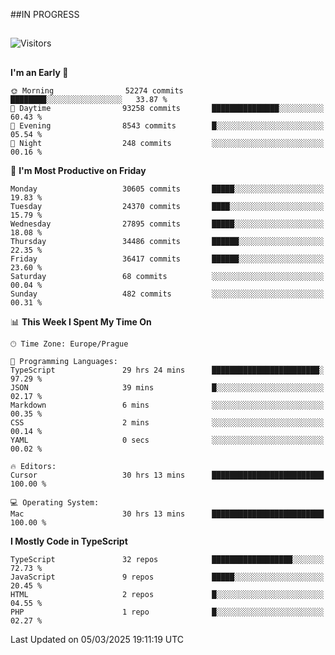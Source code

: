 ##IN PROGRESS
##
![Visitors](https://komarev.com/ghpvc/?username=petrbui&style=for-the-badge&label=Visitors+👀)



##
<!--
[![My GitHub stats](https://github-readme-stats.vercel.app/api?username=petrbui&theme=github_dark)](https://github.com/anuraghazra/github-readme-stats)

[![My wakatime stats](https://github-readme-stats.vercel.app/api/wakatime?username=petrbui&theme=github_dark)](https://github.com/anuraghazra/github-readme-stats)
-->
<!--START_SECTION:waka-->
**I'm an Early 🐤** 

```text
🌞 Morning                52274 commits       ████████░░░░░░░░░░░░░░░░░   33.87 % 
🌆 Daytime                93258 commits       ███████████████░░░░░░░░░░   60.43 % 
🌃 Evening                8543 commits        █░░░░░░░░░░░░░░░░░░░░░░░░   05.54 % 
🌙 Night                  248 commits         ░░░░░░░░░░░░░░░░░░░░░░░░░   00.16 % 
```
📅 **I'm Most Productive on Friday** 

```text
Monday                   30605 commits       █████░░░░░░░░░░░░░░░░░░░░   19.83 % 
Tuesday                  24370 commits       ████░░░░░░░░░░░░░░░░░░░░░   15.79 % 
Wednesday                27895 commits       █████░░░░░░░░░░░░░░░░░░░░   18.08 % 
Thursday                 34486 commits       ██████░░░░░░░░░░░░░░░░░░░   22.35 % 
Friday                   36417 commits       ██████░░░░░░░░░░░░░░░░░░░   23.60 % 
Saturday                 68 commits          ░░░░░░░░░░░░░░░░░░░░░░░░░   00.04 % 
Sunday                   482 commits         ░░░░░░░░░░░░░░░░░░░░░░░░░   00.31 % 
```


📊 **This Week I Spent My Time On** 

```text
🕑︎ Time Zone: Europe/Prague

💬 Programming Languages: 
TypeScript               29 hrs 24 mins      ████████████████████████░   97.29 % 
JSON                     39 mins             █░░░░░░░░░░░░░░░░░░░░░░░░   02.17 % 
Markdown                 6 mins              ░░░░░░░░░░░░░░░░░░░░░░░░░   00.35 % 
CSS                      2 mins              ░░░░░░░░░░░░░░░░░░░░░░░░░   00.14 % 
YAML                     0 secs              ░░░░░░░░░░░░░░░░░░░░░░░░░   00.02 % 

🔥 Editors: 
Cursor                   30 hrs 13 mins      █████████████████████████   100.00 % 

💻 Operating System: 
Mac                      30 hrs 13 mins      █████████████████████████   100.00 % 
```

**I Mostly Code in TypeScript** 

```text
TypeScript               32 repos            ██████████████████░░░░░░░   72.73 % 
JavaScript               9 repos             █████░░░░░░░░░░░░░░░░░░░░   20.45 % 
HTML                     2 repos             █░░░░░░░░░░░░░░░░░░░░░░░░   04.55 % 
PHP                      1 repo              █░░░░░░░░░░░░░░░░░░░░░░░░   02.27 % 
```




 Last Updated on 05/03/2025 19:11:19 UTC
<!--END_SECTION:waka-->
